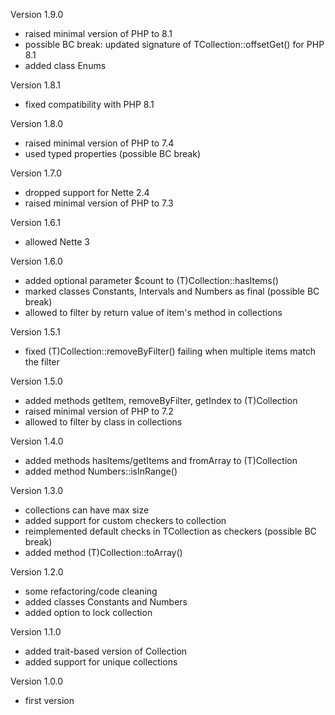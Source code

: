 Version 1.9.0
- raised minimal version of PHP to 8.1
- possible BC break: updated signature of TCollection::offsetGet() for PHP 8.1
- added class Enums

Version 1.8.1
- fixed compatibility with PHP 8.1

Version 1.8.0
- raised minimal version of PHP to 7.4
- used typed properties (possible BC break)

Version 1.7.0
- dropped support for Nette 2.4
- raised minimal version of PHP to 7.3

Version 1.6.1
- allowed Nette 3

Version 1.6.0
- added optional parameter $count to (T)Collection::hasItems()
- marked classes Constants, Intervals and Numbers as final (possible BC break)
- allowed to filter by return value of item's method in collections

Version 1.5.1
- fixed (T)Collection::removeByFilter() failing when multiple items match the filter

Version 1.5.0
- added methods getItem, removeByFilter, getIndex to (T)Collection
- raised minimal version of PHP to 7.2
- allowed to filter by class in collections

Version 1.4.0
- added methods hasItems/getItems and fromArray to (T)Collection
- added method Numbers::isInRange()

Version 1.3.0
- collections can have max size
- added support for custom checkers to collection
- reimplemented default checks in TCollection as checkers (possible BC break)
- added method (T)Collection::toArray()

Version 1.2.0
- some refactoring/code cleaning
- added classes Constants and Numbers
- added option to lock collection

Version 1.1.0
- added trait-based version of Collection
- added support for unique collections

Version 1.0.0
- first version
